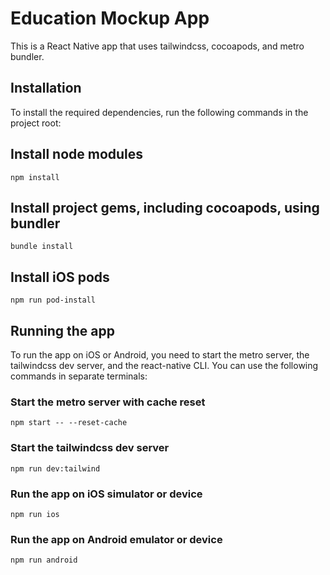 # Education Mockup App

This is a React Native app that uses tailwindcss, cocoapods, and metro bundler.

## Installation

To install the required dependencies, run the following commands in the project root:

## Install node modules

```
npm install
```

## Install project gems, including cocoapods, using bundler

```
bundle install
```

## Install iOS pods

```
npm run pod-install
```

## Running the app

To run the app on iOS or Android, you need to start the metro server, the tailwindcss dev server, and the react-native CLI. You can use the following commands in separate terminals:

### Start the metro server with cache reset

```
npm start -- --reset-cache
```

### Start the tailwindcss dev server

```
npm run dev:tailwind
```

### Run the app on iOS simulator or device

```
npm run ios
```

### Run the app on Android emulator or device

```
npm run android
```
